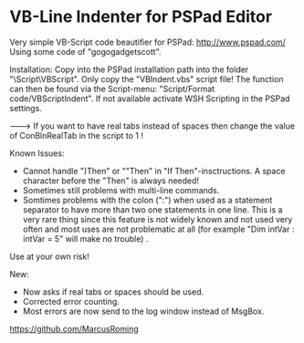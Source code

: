 VB-Line Indenter for PSPad Editor
=================================

Very simple VB-Script code beautifier for PSPad: http://www.pspad.com/ Using some code of "gogogadgetscott". 

Installation: Copy into the PSPad installation path into the folder "\Script\VBScript\". Only copy the "VBIndent.vbs" script file! 
The function can then be found via the Script-menu: "Script/Format code/VBScriptIndent". If not available activate WSH Scripting in the PSPad settings.

---> If you want to have real tabs instead of spaces then change the value of ConBlnRealTab in the script to 1 !

Known Issues:
- Cannot handle ")Then" or ""Then" in "If Then"-insctructions. A space character before the "Then" is always needed! 
- Sometimes still problems with multi-line commands.
- Somtimes problems with the colon (":") when used as a statement separator to have more than two one statements in one line. 
  This is a very rare thing since this feature is not widely known and not used very often and most uses are not problematic at all
  (for example "Dim intVar : intVar = 5" will make no trouble) . 

Use at your own risk!

New:
- Now asks if real tabs or spaces should be used.
- Corrected error counting.
- Most errors are now send to the log window instead of MsgBox.

https://github.com/MarcusRoming